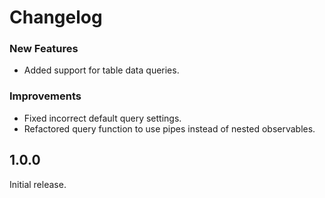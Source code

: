 # Changelog

### New Features
+ Added support for table data queries.

### Improvements
+ Fixed incorrect default query settings.
+ Refactored query function to use pipes instead of nested observables.

## 1.0.0

Initial release.
